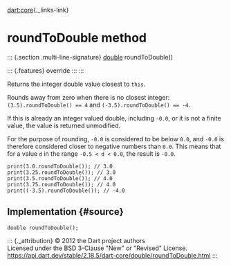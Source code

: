 [dart:core](../../dart-core/dart-core-library){._links-link}

roundToDouble method
====================

::: {.section .multi-line-signature}
[double](../double-class) roundToDouble()

::: {.features}
override
:::
:::

Returns the integer double value closest to `this`.

Rounds away from zero when there is no closest integer:
`(3.5).roundToDouble() == 4` and `(-3.5).roundToDouble() == -4`.

If this is already an integer valued double, including `-0.0`, or it is
not a finite value, the value is returned unmodified.

For the purpose of rounding, `-0.0` is considered to be below `0.0`, and
`-0.0` is therefore considered closer to negative numbers than `0.0`.
This means that for a value `d` in the range `-0.5 < d < 0.0`, the
result is `-0.0`.

``` {.language-dart data-language="dart"}
print(3.0.roundToDouble()); // 3.0
print(3.25.roundToDouble()); // 3.0
print(3.5.roundToDouble()); // 4.0
print(3.75.roundToDouble()); // 4.0
print((-3.5).roundToDouble()); // -4.0
```

Implementation {#source}
--------------

``` {.language-dart data-language="dart"}
double roundToDouble();
```

::: {._attribution}
© 2012 the Dart project authors\
Licensed under the BSD 3-Clause \"New\" or \"Revised\" License.\
<https://api.dart.dev/stable/2.18.5/dart-core/double/roundToDouble.html>
:::
